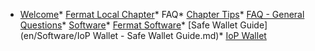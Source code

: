 * [Welcome](README.md)* [Fermat Local Chapter](en/Chapter/fermat-local-chapter.md)* FAQ* [Chapter Tips](en/FAQs/chapter-tips.md)* [FAQ - General Questions](en/FAQs/faq_-_general_questions.md)* [Software](Software)* [Fermat Software](en/Software/fermat_software.md)* [Safe Wallet Guide](en/Software/IoP Wallet - Safe Wallet Guide.md)* [IoP Wallet](en/Software/iop_wallet.md)

